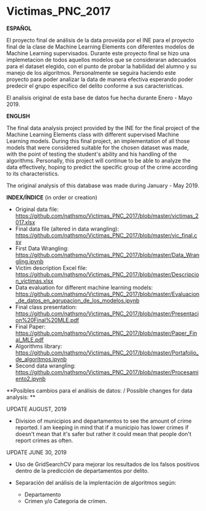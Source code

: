 # Victimas_PNC_2017

**ESPAÑOL**

El proyecto final de análisis de la data proveída por el INE para el proyecto final de la clase de Machine Learning Elements con diferentes modelos de Machine Learning supervisados. Durante este proyecto final se hizo una implemetacion de todos aquellos modelos que se consideraran adecuados para el dataset elegido, con el punto de probar la habilidad del alumno y su manejo de los algoritmos. Personalmente se seguira haciendo este proyecto para poder analizar la data de manera efectiva esperando poder predecir el grupo especifico del delito conforme a sus caracteristicas.

El analisis original de esta base de datos fue hecha durante Enero - Mayo 2019.

**ENGLISH**

The final data analysis project provided by the INE for the final project of the Machine Learning Elements class with different supervised Machine Learning models. During this final project, an implementation of all those models that were considered suitable for the chosen dataset was made, with the point of testing the student's ability and his handling of the algorithms. Personally, this project will continue to be able to analyze the data effectively, hoping to predict the specific group of the crime according to its characteristics.

The original analysis of this database was made during January - May 2019.

**INDEX/ÍNDICE** (in order or creation)

* Original data file: https://github.com/nathsmo/Victimas_PNC_2017/blob/master/victimas_2017.xlsx
* Final data file (altered in data wrangling): https://github.com/nathsmo/Victimas_PNC_2017/blob/master/vic_final.csv
* First Data Wrangling: https://github.com/nathsmo/Victimas_PNC_2017/blob/master/Data_Wrangling.ipynb
* Victim description Excel file: https://github.com/nathsmo/Victimas_PNC_2017/blob/master/Descripcion_victimas.xlsx
* Data evaluation for different machine learning models: https://github.com/nathsmo/Victimas_PNC_2017/blob/master/Evaluacion_de_datos_en_agrupacion_de_los_modelos.ipynb
* Final class presentation: https://github.com/nathsmo/Victimas_PNC_2017/blob/master/Presentacion%20Final%20MLE.pdf
* Final Paper: https://github.com/nathsmo/Victimas_PNC_2017/blob/master/Paper_Final_MLE.pdf
* Algorithms library: https://github.com/nathsmo/Victimas_PNC_2017/blob/master/Portafolio_de_algoritmos.ipynb
* Second data wrangling: https://github.com/nathsmo/Victimas_PNC_2017/blob/master/Procesamiento2.ipynb


**Posibles cambios para el análisis de datos: / Possible changes for data analysis:
**

UPDATE AUGUST, 2019

* Division of municipios and departamentos to see the amount of crime reported. I am keeping in mind that if a municipio has lower crimes if doesn't mean that it's safer but rather it could mean that people don't report crimes as often.

UPDATE JUNE 30, 2019
* Uso de GridSearchCV para mejorar los resultados de los falsos positivos dentro de la predicción de departamentos por delito.

* Separación del análisis de la implentación de algoritmos según:
    * Departamento
    * Crimen y/o Categoria de crimen.
